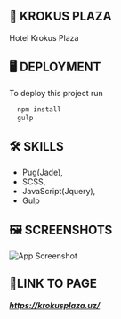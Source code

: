 
## 🏨 **KROKUS PLAZA**

Hotel Krokus Plaza
## 🖥️ **DEPLOYMENT**

To deploy this project run

```bash
  npm install
  gulp
```


## 🛠 **SKILLS**
- Pug(Jade),
- SCSS, 
- JavaScript(Jquery), 
- Gulp


## 🖼️ **SCREENSHOTS**

![App Screenshot](https://i.ibb.co/DLT1BhL/screencapture-krokusplaza-uz-2020-08-27-22-23-22.png)


## 🔗**LINK TO PAGE**

***https://krokusplaza.uz/***

